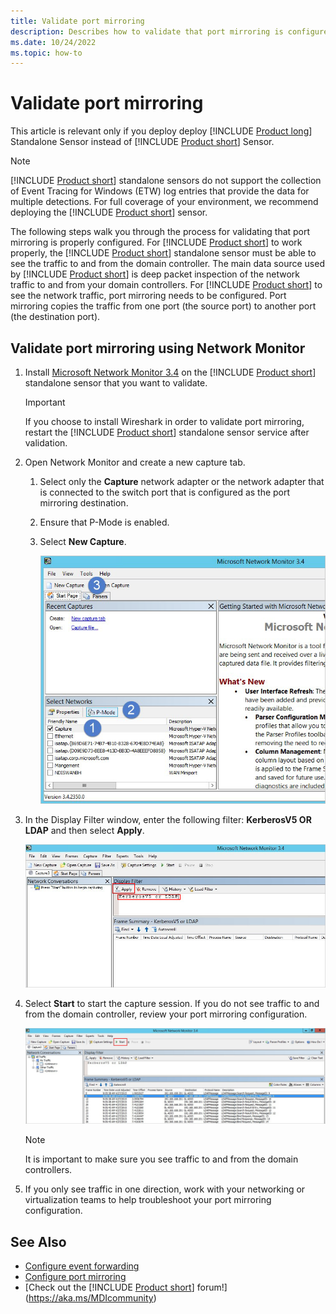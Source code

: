 ```yaml
---
title: Validate port mirroring 
description: Describes how to validate that port mirroring is configured correctly in Microsoft Defender for Identity
ms.date: 10/24/2022
ms.topic: how-to
---
```


# Validate port mirroring

This article is relevant only if you deploy deploy [!INCLUDE [Product long](includes/product-long.md)] Standalone Sensor instead of [!INCLUDE [Product short](includes/product-short.md)] Sensor.

> [!NOTE]
> [!INCLUDE [Product short](includes/product-short.md)] standalone sensors do not support the collection of Event Tracing for Windows (ETW) log entries that provide the data for multiple detections. For full coverage of your environment, we recommend deploying the [!INCLUDE [Product short](includes/product-short.md)] sensor.

The following steps walk you through the process for validating that port mirroring is properly configured. For [!INCLUDE [Product short](includes/product-short.md)] to work properly, the [!INCLUDE [Product short](includes/product-short.md)] standalone sensor must be able to see the traffic to and from the domain controller. The main data source used by [!INCLUDE [Product short](includes/product-short.md)] is deep packet inspection of the network traffic to and from your domain controllers. For [!INCLUDE [Product short](includes/product-short.md)] to see the network traffic, port mirroring needs to be configured. Port mirroring copies the traffic from one port (the source port) to another port (the destination port).

## Validate port mirroring using Network Monitor

1. Install [Microsoft Network Monitor 3.4](https://www.microsoft.com/download/details.aspx?id=4865) on the [!INCLUDE [Product short](includes/product-short.md)] standalone sensor that you want to validate.

    > [!IMPORTANT]
    > If you choose to install Wireshark in order to validate port mirroring, restart the [!INCLUDE [Product short](includes/product-short.md)] standalone sensor service after validation.

1. Open Network Monitor and create a new capture tab.

    1. Select only the **Capture** network adapter or the network adapter that is connected to the switch port that is configured as the port mirroring destination.

    1. Ensure that P-Mode is enabled.

    1. Select **New Capture**.

        ![Create new capture tab image.](media/port-mirroring-capture.png)

1. In the Display Filter window, enter the following filter: **KerberosV5 OR LDAP** and then select **Apply**.

    ![Apply KerberosV5 or LDAP filter image.](media/port-mirroring-filter-settings.png)

1. Select **Start** to start the capture session. If you do not see traffic to and from the domain controller, review your port mirroring configuration.

    ![Start capture session image.](media/port-mirroring-capture-traffic.png)

    > [!NOTE]
    > It is important to make sure you see traffic to and from the domain controllers.

1. If you only see traffic in one direction, work with your networking or virtualization teams to help troubleshoot your port mirroring configuration.

## See Also

- [Configure event forwarding](configure-event-forwarding.md)
- [Configure port mirroring](configure-port-mirroring.md)
- [Check out the [!INCLUDE [Product short](includes/product-short.md)] forum!](<https://aka.ms/MDIcommunity>)
